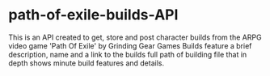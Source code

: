 ﻿ # path-of-exile-builds-API

  This is an API created to get, store and post character builds from the ARPG video game 'Path Of Exile' by Grinding Gear Games
  Builds feature a brief description, name and a link to the builds full path of building file that in depth shows minute build features and details.
